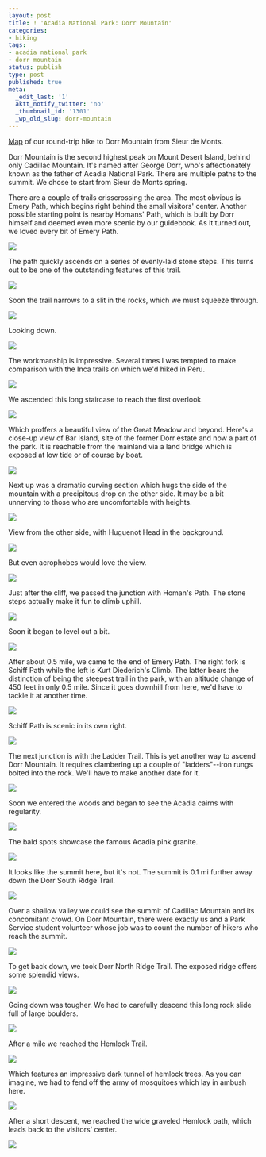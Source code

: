 ```yaml
---
layout: post
title: ! 'Acadia National Park: Dorr Mountain'
categories:
- hiking
tags:
- acadia national park
- dorr mountain
status: publish
type: post
published: true
meta:
  _edit_last: '1'
  aktt_notify_twitter: 'no'
  _thumbnail_id: '1301'
  _wp_old_slug: dorr-mountain
---
```

[Map](https://maps.google.com/maps/ms?msid=214490968088440958659.0004c472e0af882101443&msa=0&ll=44.358347,-68.211794&spn=0.014897,0.018775) of our round-trip hike to Dorr Mountain from Sieur de Monts.

Dorr Mountain is the second highest peak on Mount Desert Island, behind only Cadillac Mountain. It's named after George Dorr, who's affectionately known as the father of Acadia National Park. There are multiple paths to the summit.  We chose to start from Sieur de Monts spring.

There are a couple of trails crisscrossing the area.  The most obvious is Emery Path, which begins right behind the small visitors' center.  Another possible starting point is nearby Homans' Path, which is built by Dorr himself and deemed even more scenic by our guidebook. As it turned out, we loved every bit of Emery Path.

<img src='https://dl.dropboxusercontent.com/u/52804626/acadia-dorr/dsc_5511.jpg' />

The path quickly ascends on a series of evenly-laid stone steps.  This turns out to be one of the outstanding features of this trail.

<img src='https://dl.dropboxusercontent.com/u/52804626/acadia-dorr/dsc_5518.jpg' />

Soon the trail narrows to a slit in the rocks, which we must squeeze through.

<img src='https://dl.dropboxusercontent.com/u/52804626/acadia-dorr/dsc_5523.jpg' />

Looking down.

<img src='https://dl.dropboxusercontent.com/u/52804626/acadia-dorr/dsc_5524.jpg' />

The workmanship is impressive.  Several times I was tempted to make comparison with the Inca trails on which we'd hiked in Peru.

<img src='https://dl.dropboxusercontent.com/u/52804626/acadia-dorr/dsc_5532.jpg' />

We ascended this long staircase to reach the first overlook.

<img src='https://dl.dropboxusercontent.com/u/52804626/acadia-dorr/dsc_5549.jpg' />

Which proffers a beautiful view of the Great Meadow and beyond.  Here's a close-up view of Bar Island, site of the former Dorr estate and now a part of the park.  It is reachable from the mainland via a land bridge which is exposed at low tide or of course by boat.

<img src='https://dl.dropboxusercontent.com/u/52804626/acadia-dorr/dsc_5553.jpg' />

Next up was a dramatic curving section which hugs the side of the mountain with a precipitous drop on the other side.  It may be a bit unnerving to those who are uncomfortable with heights.

<img src='https://dl.dropboxusercontent.com/u/52804626/acadia-dorr/dsc_5558.jpg' />

View from the other side, with Huguenot Head in the background.

<img src='https://dl.dropboxusercontent.com/u/52804626/acadia-dorr/dsc_5565.jpg' />

But even acrophobes would love the view.

<img src='https://dl.dropboxusercontent.com/u/52804626/acadia-dorr/dsc_5559.jpg' />

Just after the cliff, we passed the junction with Homan's Path.  The stone steps actually make it fun to climb uphill.

<img src='https://dl.dropboxusercontent.com/u/52804626/acadia-dorr/dsc_5587.jpg' />

Soon it began to level out a bit.

<img src='https://dl.dropboxusercontent.com/u/52804626/acadia-dorr/dsc_5589.jpg' />

After about 0.5 mile, we came to the end of Emery Path. The right fork is Schiff Path while the left is Kurt Diederich's Climb.  The latter bears the distinction of being the steepest trail in the park, with an altitude change of 450 feet in only 0.5 mile. Since it goes downhill from here, we'd have to tackle it at another time.

<img src='https://dl.dropboxusercontent.com/u/52804626/acadia-dorr/dsc_5595.jpg' />

Schiff Path is scenic in its own right.

<img src='https://dl.dropboxusercontent.com/u/52804626/acadia-dorr/dsc_5606.jpg' />

The next junction is with the Ladder Trail.  This is yet another way to ascend Dorr Mountain. It requires clambering up a couple of "ladders"--iron rungs bolted into the rock.  We'll have to make another date for it.

<img src='https://dl.dropboxusercontent.com/u/52804626/acadia-dorr/dsc_5619.jpg' />

Soon we entered the woods and began to see the Acadia cairns with regularity.

<img src='https://dl.dropboxusercontent.com/u/52804626/acadia-dorr/dsc_5635.jpg' />

The bald spots showcase the famous Acadia pink granite.

<img src='https://dl.dropboxusercontent.com/u/52804626/acadia-dorr/dsc_5641.jpg' />

It looks like the summit here, but it's not.  The summit is 0.1 mi further away down the Dorr South Ridge Trail.

<img src='https://dl.dropboxusercontent.com/u/52804626/acadia-dorr/dsc_5642.jpg' />

Over a shallow valley we could see the summit of Cadillac Mountain and its concomitant crowd. On Dorr Mountain, there were exactly us and a Park Service student volunteer whose job was to count the number of hikers who reach the summit.

<img src='https://dl.dropboxusercontent.com/u/52804626/acadia-dorr/dsc_5648.jpg' />

To get back down, we took Dorr North Ridge Trail.  The exposed ridge offers some splendid views.

<img src='https://dl.dropboxusercontent.com/u/52804626/acadia-dorr/dsc_5661.jpg' />

Going down was tougher.  We had to carefully descend this long rock slide full of large boulders.

<img src='https://dl.dropboxusercontent.com/u/52804626/acadia-dorr/dsc_5686.jpg' />

After a mile we reached the Hemlock Trail.

<img src='https://dl.dropboxusercontent.com/u/52804626/acadia-dorr/dsc_5687.jpg' />

Which features an impressive dark tunnel of hemlock trees. As you can imagine, we had to fend off the army of mosquitoes which lay in ambush here.

<img src='https://dl.dropboxusercontent.com/u/52804626/acadia-dorr/dsc_5694.jpg' />

After a short descent, we reached the wide graveled Hemlock path, which leads back to the visitors' center.

<img src='https://dl.dropboxusercontent.com/u/52804626/acadia-dorr/dsc_5698.jpg' />

